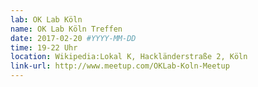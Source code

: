 ```yaml
---
lab: OK Lab Köln
name: OK Lab Köln Treffen
date: 2017-02-20 #YYYY-MM-DD
time: 19-22 Uhr
location: Wikipedia:Lokal K, Hackländerstraße 2, Köln
link-url: http://www.meetup.com/OKLab-Koln-Meetup
---
```

